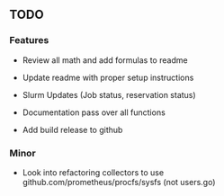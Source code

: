 ## TODO
### Features
- Review all math and add formulas to readme
- Update readme with proper setup instructions

- Slurm Updates (Job status, reservation status)

- Documentation pass over all functions

- Add build release to github

### Minor
- Look into refactoring collectors to use github.com/prometheus/procfs/sysfs (not users.go)
